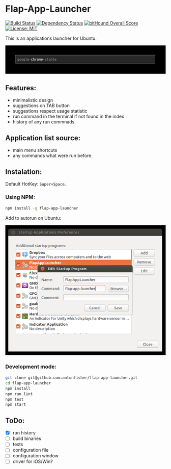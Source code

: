 # Flap-App-Launcher

[![Build Status](https://travis-ci.org/antonfisher/flap-app-launcher.svg?branch=master)](https://travis-ci.org/antonfisher/flap-app-launcher)
[![Dependency Status](https://dependencyci.com/github/antonfisher/flap-app-launcher/badge)](https://dependencyci.com/github/antonfisher/flap-app-launcher)
[![bitHound Overall Score](https://www.bithound.io/github/antonfisher/flap-app-launcher/badges/score.svg)](https://www.bithound.io/github/antonfisher/flap-app-launcher)
[![License: MIT](https://img.shields.io/badge/license-MIT-green.svg)](https://github.com/antonfisher/flap-app-launcher/blob/master/LICENSE)

This is an applications launcher for Ubuntu.

![Main view](https://raw.githubusercontent.com/antonfisher/flap-app-launcher/docs/images/screenshot-v1.png)

## Features:
- minimalistic design
- suggestions on TAB button
- suggestions respect usage statistic
- run command in the terminal if not found in the index
- history of any run commnads.

## Application list source:
- main menu shortcuts
- any commands what were run before.

## Instalation:
Default HotKey: `Super+Space`.

### Using NPM:
```bash
npm install -g flap-app-launcher
```
Add to autorun on Ubuntu:

![Main view](https://raw.githubusercontent.com/antonfisher/flap-app-launcher/docs/images/autorun-ubuntu-v2.png)

### Development mode:
```bash
git clone git@github.com:antonfisher/flap-app-launcher.git
cd flap-app-launcher
npm install
npm run lint
npm test
npm start
```

## ToDo:
- [x] run history
- [ ] build binaries
- [ ] tests
- [ ] configuration file
- [ ] configuration window
- [ ] driver for iOS/Win?
